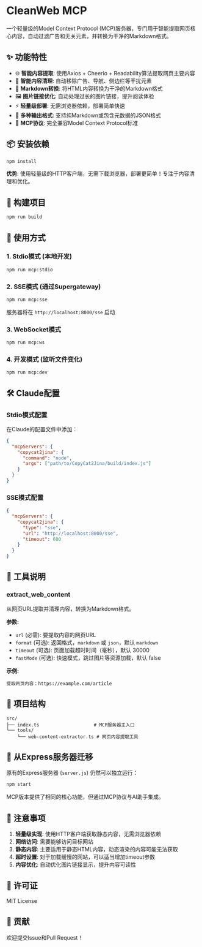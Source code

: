 # CleanWeb MCP

一个轻量级的Model Context Protocol (MCP)服务器，专门用于智能提取网页核心内容，自动过滤广告和无关元素，并转换为干净的Markdown格式。

## ✨ 功能特性

- 🌐 **智能内容提取**: 使用Axios + Cheerio + Readability算法提取网页主要内容
- 🧹 **智能内容清理**: 自动移除广告、导航、侧边栏等干扰元素
- 📝 **Markdown转换**: 将HTML内容转换为干净的Markdown格式
- 🖼️ **图片链接优化**: 自动处理过长的图片链接，提升阅读体验
- ⚡ **轻量级部署**: 无需浏览器依赖，部署简单快速
- 🔧 **多种输出格式**: 支持纯Markdown或包含元数据的JSON格式
- 🚀 **MCP协议**: 完全兼容Model Context Protocol标准

## 📦 安装依赖

```bash
npm install
```

**优势**: 使用轻量级的HTTP客户端，无需下载浏览器，部署更简单！专注于内容清理和优化。

## 🔧 构建项目

```bash
npm run build
```

## 🎯 使用方式

### 1. Stdio模式 (本地开发)

```bash
npm run mcp:stdio
```

### 2. SSE模式 (通过Supergateway)

```bash
npm run mcp:sse
```

服务器将在 `http://localhost:8000/sse` 启动

### 3. WebSocket模式

```bash
npm run mcp:ws
```

### 4. 开发模式 (监听文件变化)

```bash
npm run mcp:dev
```

## 🛠️ Claude配置

### Stdio模式配置

在Claude的配置文件中添加：

```json
{
  "mcpServers": {
    "copycat2jina": {
      "command": "node",
      "args": ["path/to/CopyCat2Jina/build/index.js"]
    }
  }
}
```

### SSE模式配置

```json
{
  "mcpServers": {
    "copycat2jina": {
      "type": "sse",
      "url": "http://localhost:8000/sse",
      "timeout": 600
    }
  }
}
```

## 🔨 工具说明

### extract_web_content

从网页URL提取并清理内容，转换为Markdown格式。

**参数:**
- `url` (必需): 要提取内容的网页URL
- `format` (可选): 返回格式，`markdown` 或 `json`，默认 `markdown`
- `timeout` (可选): 页面加载超时时间（毫秒），默认 30000
- `fastMode` (可选): 快速模式，跳过图片等资源加载，默认 false

**示例:**
```
提取网页内容：https://example.com/article
```

## 📁 项目结构

```
src/
├── index.ts                    # MCP服务器主入口
└── tools/
    └── web-content-extractor.ts # 网页内容提取工具
```

## 🔄 从Express服务器迁移

原有的Express服务器 (`server.js`) 仍然可以独立运行：

```bash
npm start
```

MCP版本提供了相同的核心功能，但通过MCP协议与AI助手集成。

## 🚨 注意事项

1. **轻量级实现**: 使用HTTP客户端获取静态内容，无需浏览器依赖
2. **网络访问**: 需要能够访问目标网站
3. **静态内容**: 主要适用于静态HTML内容，动态渲染的内容可能无法获取
4. **超时设置**: 对于加载缓慢的网站，可以适当增加timeout参数
5. **内容优化**: 自动优化图片链接显示，提升内容可读性

## 📄 许可证

MIT License

## 🤝 贡献

欢迎提交Issue和Pull Request！